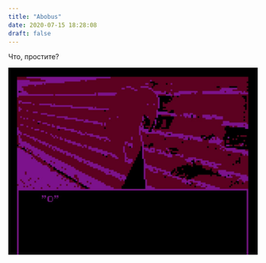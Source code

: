 ```yaml
---
title: "Abobus"
date: 2020-07-15 18:28:08
draft: false
---
```


Что, простите?

![](/img/vk/h68h5-Dyl-s.jpg)
